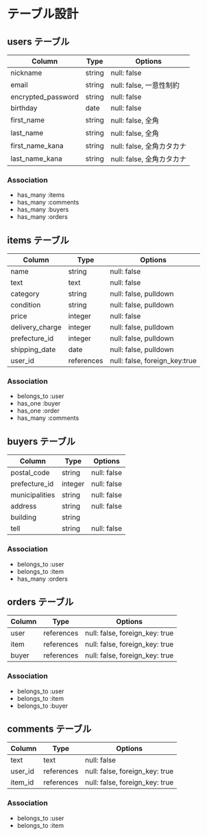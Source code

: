 # テーブル設計

## users テーブル

| Column              | Type       | Options                 |
| ------------------- | ---------- | ----------------------  |
| nickname            | string     | null: false             |
| email               | string     | null: false, 一意性制約   |
| encrypted_password  | string     | null: false             |
| birthday            | date       | null: false             |
| first_name          | string     | null: false, 全角        |
| last_name           | string     | null: false, 全角        |
| first_name_kana     | string     | null: false, 全角カタカナ |
| last_name_kana      | string     | null: false, 全角カタカナ |

### Association

- has_many :items
- has_many :comments
- has_many :buyers
- has_many :orders


## items テーブル

| Column           | Type         | Options                                |
| ---------------- | ------------ | -------------------------------------- |
| name             | string       | null: false                            |
| text             | text         | null: false                            |
| category         | string       | null: false, pulldown                  |
| condition        | string       | null: false, pulldown                  |
| price            | integer      | null: false                            |
| delivery_charge  | integer      | null: false, pulldown                  |
| prefecture_id    | integer      | null: false, pulldown                  |
| shipping_date    | date         | null: false, pulldown                  |
| user_id          | references   | null: false, foreign_key:true          |

### Association

- belongs_to :user
- has_one :buyer
- has_one :order
- has_many :comments


## buyers テーブル

| Column           | Type        | Options                          |
| ---------------- | ----------- | -------------------------------- |
| postal_code      | string      | null: false                      |
| prefecture_id    | integer     | null: false                      |
| municipalities   | string      | null: false                      |
| address          | string      | null: false                      |
| building         | string      |                                  |
| tell             | string      | null: false                      |

### Association

- belongs_to :user
- belongs_to :item
- has_many   :orders


## orders テーブル

| Column | Type       | Options                        |
| ------ | ---------- | ------------------------------ |
| user   | references | null: false, foreign_key: true |
| item   | references | null: false, foreign_key: true |
| buyer  | references | null: false, foreign_key: true |

### Association

- belongs_to :user
- belongs_to :item
- belongs_to :buyer


## comments テーブル

| Column    | Type       | Options                        |
| --------- | ---------- | ------------------------------ |
| text      | text       | null: false                    |
| user_id   | references | null: false, foreign_key: true |
| item_id   | references | null: false, foreign_key: true |

### Association

- belongs_to :user
- belongs_to :item

